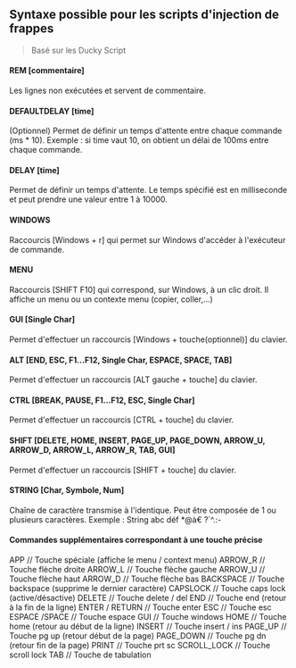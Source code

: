 ## Syntaxe possible pour les scripts d'injection de frappes

> Basé sur les Ducky Script



#### REM [commentaire]

Les lignes non exécutées et servent de commentaire.



#### DEFAULTDELAY [time] 

(Optionnel) Permet de définir un temps d'attente entre chaque commande (ms * 10). Exemple : si time vaut 10, on obtient un délai de 100ms entre chaque commande.  



#### DELAY [time]

Permet de définir un temps d'attente. Le temps spécifié est en milliseconde et peut prendre une valeur entre 1 à 10000. 



#### WINDOWS

Raccourcis [Windows + r] qui permet sur Windows d'accéder à l'exécuteur de commande.



#### MENU 

Raccourcis [SHIFT F10] qui correspond, sur Windows, à un clic droit. Il affiche un menu ou un contexte menu (copier, coller,...)



#### GUI [Single Char]

Permet d'effectuer un raccourcis [Windows + touche(optionnel)] du clavier. 



#### ALT [END, ESC, F1...F12, Single Char, ESPACE, SPACE, TAB]

Permet d'effectuer un raccourcis [ALT gauche + touche] du clavier.



#### CTRL [BREAK, PAUSE, F1...F12, ESC, Single Char]

Permet d'effectuer un raccourcis [CTRL + touche] du clavier.

#### 

#### SHIFT [DELETE, HOME, INSERT, PAGE_UP, PAGE_DOWN, ARROW_U, ARROW_D, ARROW_L, ARROW_R, TAB, GUI]

Permet d'effectuer un raccourcis [SHIFT + touche] du clavier.



#### STRING [Char, Symbole, Num]

Chaîne de caractère transmise à l'identique. Peut être composée de 1 ou plusieurs caractères. Exemple : String abc déf *@à€ ?´^.:- 



#### Commandes supplémentaires correspondant à une touche précise

APP                 // Touche spéciale (affiche le menu / context menu)
ARROW_R             // Touche flèche droite
ARROW_L             // Touche flèche gauche
ARROW_U             // Touche flèche haut
ARROW_D             // Touche flèche bas
BACKSPACE           // Touche backspace (supprime le dernier caractère)
CAPSLOCK            // Touche caps lock (active/désactive)
DELETE              // Touche delete / del
END                 // Touche end   (retour à la fin de la ligne)
ENTER / RETURN      // Touche enter
ESC                 // Touche esc
ESPACE /SPACE       // Touche espace
GUI                 // Touche windows
HOME                // Touche home  (retour au début de la ligne)
INSERT              // Touche insert / ins
PAGE_UP             // Touche pg up (retour début de la page)
PAGE_DOWN           // Touche pg dn (retour fin de la page)
PRINT               // Touche prt sc
SCROLL_LOCK         // Touche scroll lock
TAB                 // Touche de tabulation 
